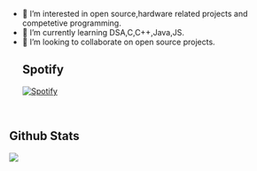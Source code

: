 
- 👀 I’m interested in open source,hardware related projects and competetive programming.
- 🌱 I’m currently learning DSA,C,C++,Java,JS.
- 💞️ I’m looking to collaborate on open source projects.
   <br/>
  ## Spotify
   [![Spotify](https://spotify-red-xi.vercel.app/api/spotify)](https://open.spotify.com/user/31uofmhmaihk3wnu6bdsquiliei4)
   <br/>  
 <br/>
 
  ## Github Stats  
 <div align="center"><img src="https://github-readme-stats.vercel.app/api?username=mostlykiguess&show_icons=true&count_private=false&hide_border=true&theme=tokyonight" align="left" /></div>  
 <br/>  
<!---
MostlyKIGuess/MostlyKIGuess is a ✨ special ✨ repository because its `README.md` (this file) appears on your GitHub profile.
You can click the Preview link to take a look at your changes.
--->
